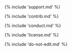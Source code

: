 {% include 'support.md' %}

{% include 'contrib.md' %}

{% include 'conduct.md' %}

{% include 'license.md' %}

{% include 'do-not-edit.md' %}
